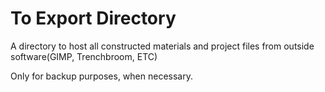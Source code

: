 # To Export Directory

A directory to host all constructed materials and project files from outside software(GIMP, Trenchbroom, ETC)

Only for backup purposes, when necessary.